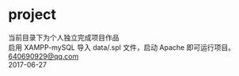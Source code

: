 # project
当前目录下为个人独立完成项目作品 </br>
启用 XAMPP-mySQL 导入 data/.spl 文件，启动 Apache 即可运行项目。</br>
640690929@qq.com </br>
2017-06-27
